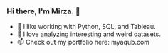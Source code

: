 ### Hi there, I'm Mirza. 👋

- 🔭 I like working with Python, SQL, and Tableau. 
- 🤔 I love analyzing interesting and weird datasets. 
- 📫 Check out my portfolio here: myaqub.com   




<!--
**mirzayaqub/mirzayaqub** is a ✨ _special_ ✨ repository because its `README.md` (this file) appears on your GitHub profile.

Here are some ideas to get you started:

- 🔭 I’m currently working on ...
- 🌱 I’m currently learning ...
- 👯 I’m looking to collaborate on ...
- 🤔 I’m looking for help with ...
- 💬 Ask me about ...
- 📫 How to reach me: ...
- 😄 Pronouns: ...
- ⚡ Fun fact: ...
-->
